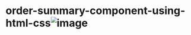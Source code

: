 # order-summary-component-using-html-css![image](https://user-images.githubusercontent.com/89301365/149514311-524dcdcf-11ab-4a55-923d-c279c0c89f4f.png)
